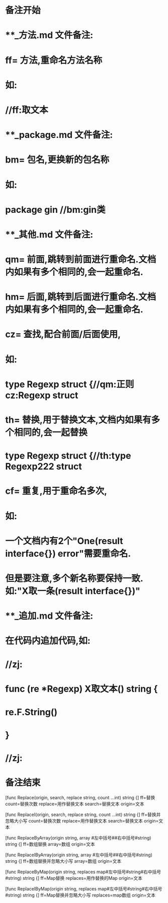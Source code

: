 # 备注开始
# **_方法.md 文件备注:
# ff= 方法,重命名方法名称
# 如:
# //ff:取文本

# **_package.md 文件备注:
# bm= 包名,更换新的包名称 
# 如: 
# package gin //bm:gin类

# **_其他.md 文件备注:
# qm= 前面,跳转到前面进行重命名.文档内如果有多个相同的,会一起重命名.
# hm= 后面,跳转到后面进行重命名.文档内如果有多个相同的,会一起重命名.
# cz= 查找,配合前面/后面使用,
# 如:
# type Regexp struct {//qm:正则 cz:Regexp struct
#
# th= 替换,用于替换文本,文档内如果有多个相同的,会一起替换
# type Regexp struct {//th:type Regexp222 struct
#
# cf= 重复,用于重命名多次,
# 如: 
# 一个文档内有2个"One(result interface{}) error"需要重命名.
# 但是要注意,多个新名称要保持一致. 如:"X取一条(result interface{})"

# **_追加.md 文件备注:
# 在代码内追加代码,如:
# //zj:
# func (re *Regexp) X取文本() string { 
#    re.F.String()
# }
# //zj:
# 备注结束

[func Replace(origin, search, replace string, count ...int) string {]
ff=替换
count=替换次数
replace=用作替换文本
search=替换文本
origin=文本

[func ReplaceI(origin, search, replace string, count ...int) string {]
ff=替换并忽略大小写
count=替换次数
replace=用作替换文本
search=替换文本
origin=文本

[func ReplaceByArray(origin string, array #左中括号##右中括号#string) string {]
ff=数组替换
array=数组
origin=文本

[func ReplaceIByArray(origin string, array #左中括号##右中括号#string) string {]
ff=数组替换并忽略大小写
array=数组
origin=文本

[func ReplaceByMap(origin string, replaces map#左中括号#string#右中括号#string) string {]
ff=Map替换
replaces=用作替换的Map
origin=文本

[func ReplaceIByMap(origin string, replaces map#左中括号#string#右中括号#string) string {]
ff=Map替换并忽略大小写
replaces=map数组
origin=文本
